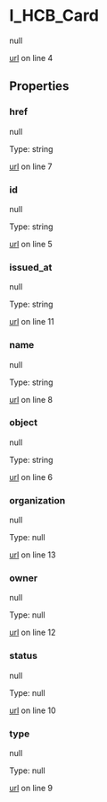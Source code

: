 # I_HCB_Card

null 

[url](https://github.com/devramsean0/hcb.js/blob/f7fd3c0/src/api_schemas/card.ts#L4) on line 4  

## Properties
### href

null 

Type: string  

[url](https://github.com/devramsean0/hcb.js/blob/f7fd3c0/src/api_schemas/card.ts#L7) on line 7  

### id

null 

Type: string  

[url](https://github.com/devramsean0/hcb.js/blob/f7fd3c0/src/api_schemas/card.ts#L5) on line 5  

### issued_at

null 

Type: string  

[url](https://github.com/devramsean0/hcb.js/blob/f7fd3c0/src/api_schemas/card.ts#L11) on line 11  

### name

null 

Type: string  

[url](https://github.com/devramsean0/hcb.js/blob/f7fd3c0/src/api_schemas/card.ts#L8) on line 8  

### object

null 

Type: string  

[url](https://github.com/devramsean0/hcb.js/blob/f7fd3c0/src/api_schemas/card.ts#L6) on line 6  

### organization

null 

Type: null  

[url](https://github.com/devramsean0/hcb.js/blob/f7fd3c0/src/api_schemas/card.ts#L13) on line 13  

### owner

null 

Type: null  

[url](https://github.com/devramsean0/hcb.js/blob/f7fd3c0/src/api_schemas/card.ts#L12) on line 12  

### status

null 

Type: null  

[url](https://github.com/devramsean0/hcb.js/blob/f7fd3c0/src/api_schemas/card.ts#L10) on line 10  

### type

null 

Type: null  

[url](https://github.com/devramsean0/hcb.js/blob/f7fd3c0/src/api_schemas/card.ts#L9) on line 9  

